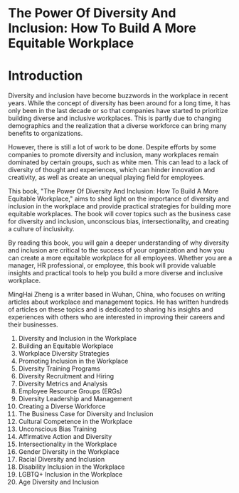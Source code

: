 # The Power Of Diversity And Inclusion: How To Build A More Equitable Workplace

# Introduction

Diversity and inclusion have become buzzwords in the workplace in recent years. While the concept of diversity has been around for a long time, it has only been in the last decade or so that companies have started to prioritize building diverse and inclusive workplaces. This is partly due to changing demographics and the realization that a diverse workforce can bring many benefits to organizations.

However, there is still a lot of work to be done. Despite efforts by some companies to promote diversity and inclusion, many workplaces remain dominated by certain groups, such as white men. This can lead to a lack of diversity of thought and experiences, which can hinder innovation and creativity, as well as create an unequal playing field for employees.

This book, "The Power Of Diversity And Inclusion: How To Build A More Equitable Workplace," aims to shed light on the importance of diversity and inclusion in the workplace and provide practical strategies for building more equitable workplaces. The book will cover topics such as the business case for diversity and inclusion, unconscious bias, intersectionality, and creating a culture of inclusivity.

By reading this book, you will gain a deeper understanding of why diversity and inclusion are critical to the success of your organization and how you can create a more equitable workplace for all employees. Whether you are a manager, HR professional, or employee, this book will provide valuable insights and practical tools to help you build a more diverse and inclusive workplace.

MingHai Zheng is a writer based in Wuhan, China, who focuses on writing articles about workplace and management topics. He has written hundreds of articles on these topics and is dedicated to sharing his insights and experiences with others who are interested in improving their careers and their businesses.



1. Diversity and Inclusion in the Workplace
2. Building an Equitable Workplace
3. Workplace Diversity Strategies
4. Promoting Inclusion in the Workplace
5. Diversity Training Programs
6. Diversity Recruitment and Hiring
7. Diversity Metrics and Analysis
8. Employee Resource Groups (ERGs)
9. Diversity Leadership and Management
10. Creating a Diverse Workforce
11. The Business Case for Diversity and Inclusion
12. Cultural Competence in the Workplace
13. Unconscious Bias Training
14. Affirmative Action and Diversity
15. Intersectionality in the Workplace
16. Gender Diversity in the Workplace
17. Racial Diversity and Inclusion
18. Disability Inclusion in the Workplace
19. LGBTQ+ Inclusion in the Workplace
20. Age Diversity and Inclusion

